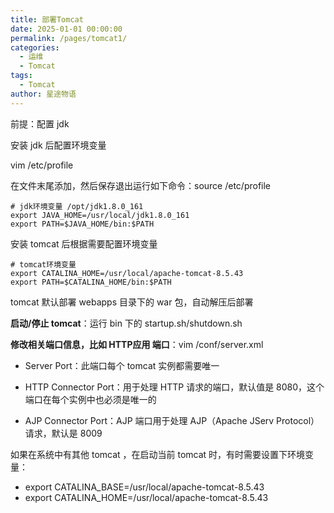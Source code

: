 ```yaml
---
title: 部署Tomcat
date: 2025-01-01 00:00:00
permalink: /pages/tomcat1/
categories:
  - 运维
  - Tomcat
tags:
  - Tomcat
author: 星途物语
---
```

前提：配置 jdk

安装 jdk 后配置环境变量

vim /etc/profile

在文件末尾添加，然后保存退出运行如下命令：source /etc/profile

```shell
# jdk环境变量 /opt/jdk1.8.0_161
export JAVA_HOME=/usr/local/jdk1.8.0_161
export PATH=$JAVA_HOME/bin:$PATH
```

安装 tomcat 后根据需要配置环境变量

```shell
# tomcat环境变量
export CATALINA_HOME=/usr/local/apache-tomcat-8.5.43
export PATH=$CATALINA_HOME/bin:$PATH
```

tomcat 默认部署 webapps 目录下的 war 包，自动解压后部署

**启动/停止 tomcat**：运行 bin 下的 startup.sh/shutdown.sh

**修改相关端口信息，比如 HTTP应用 端口**：vim /conf/server.xml

- Server Port：此端口每个 tomcat 实例都需要唯一

- HTTP Connector Port：用于处理 HTTP 请求的端口，默认值是 8080，这个端口在每个实例中也必须是唯一的

- AJP Connector Port：AJP 端口用于处理 AJP（Apache JServ Protocol）请求，默认是 8009

如果在系统中有其他 tomcat ，在启动当前 tomcat 时，有时需要设置下环境变量：

- export CATALINA_BASE=/usr/local/apache-tomcat-8.5.43
- export CATALINA_HOME=/usr/local/apache-tomcat-8.5.43